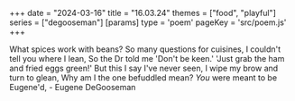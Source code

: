 +++
date = "2024-03-16"
title = "16.03.24"
themes = ["food", "playful"]
series = ["degooseman"]
[params]
  type = 'poem'
  pageKey = 'src/poem.js'
+++

What spices work with beans?
So many questions for cuisines,
I couldn't tell you where I lean,
So the Dr told me 'Don't be keen.'
'Just grab the ham and fried eggs green!'
But this I say I've never seen,
I wipe my brow and turn to glean,
Why am I the one befuddled mean?
*You* were meant to be Eugene'd,
\- Eugene DeGooseman
